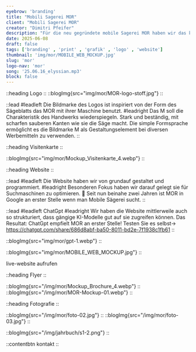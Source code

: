 ```yaml
---
eyebrow: 'branding'
title: "Mobili Sagerei MOR"
client: "Mobili Sagerei MOR"
creator: "Dimitri Pfeifer"
description: "Für die neu gegründete mobile Sagerei MOR haben wir das komplette Werbe- & Designkonzept umgesetzt"
date: 2025-06-08
draft: false
tags: ['branding' , 'print' , 'grafik' , 'logo' , 'website']
thumbnail: 'img/mor/MOBILE_WEB_MOCKUP.jpg'
slug: 'mor'
logo-nav: 'mor'
song: '25.06.16_elyssian.mp3'
block: false
---
```




::heading
Logo
::
::blogImg{src="img/mor/MOR-logo-stoff.jpg"}
::

::lead 
#leadleft 
Die Bildmarke des Logos ist inspiriert von der Form des Sägeblatts das MOR mit ihrer Maschine benutzt.
#leadright 
Das M soll die Charakteristik des Handwerks wiederspiegeln. Stark und beständig, mit scharfen sauberen Kanten wie sie die Säge macht. Die simple Formsprache ermöglicht es die Bildmarke M als Gestaltungselement bei diversen Werbemitteln zu verwenden.
::


::heading
Visitenkarte
::

::blogImg{src="img/mor/Mockup_Visitenkarte_4.webp"}
::


::heading
Website
::

::lead 
#leadleft 
Die Website haben wir von grundauf gestaltet und programmiert.
#leadright 
Besonderen Fokus haben wir darauf gelegt sie für Suchmaschinen zu optimieren. 🚀
Seit nun beinahe zwei Jahren ist MOR in Google an erster Stelle wenn man Mobile Sägerei sucht.
::



::lead 
#leadleft 
ChatGpt 
#leadright 
Wir haben die Website mittlerweile auch so strukturiert, dass gängige KI-Modelle gut auf sie zugreifen können. 
Das Resultat: ChatGpt empfielt MOR an erster Stelle! 
Testen Sie es selbst-> https://chatgpt.com/share/686d8abf-ba50-8011-bd2e-7f1938c1fb61
::

::blogImg{src="img/mor/gpt-1.webp"}
::


::blogImg{src="img/mor/MOBILE_WEB_MOCKUP.jpg"}
::


<contentbtn href="https://www.mobili-sagerei.ch/">live-website aufrufen</contentbtn>





::heading
Flyer
::

::blogImg{src="/img/mor/Mockup_Brochure_4.webp"}
::
::blogImg{src="/img/mor/MOR-Mockup-01.webp"}
::



::heading
Fotografie
::


::blogImg{src="/img/mor/foto-02.jpg"}
::
::blogImg{src="/img/mor/foto-03.jpg"}
::


::blogImg{src="/img/jahrbuch/s1-2.png"}
::

::contentbtn 
kontakt
::


